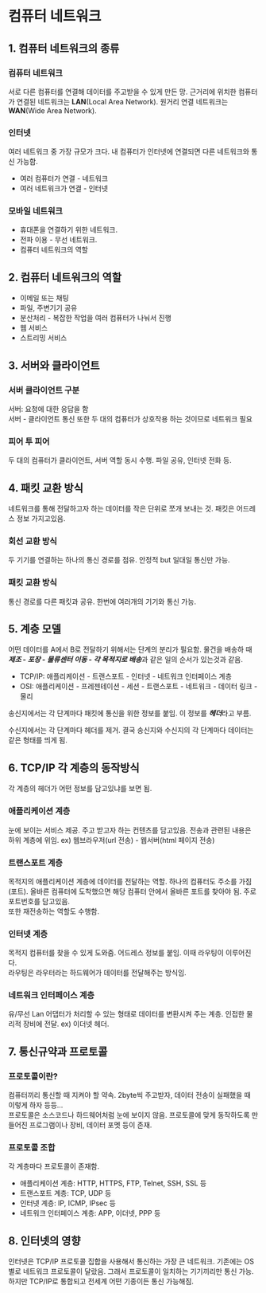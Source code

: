 # 컴퓨터 네트워크
## 1. 컴퓨터 네트워크의 종류
### 컴퓨터 네트워크
서로 다른 컴퓨터를 연결해 데이터를 주고받을 수 있게 만든 망. 근거리에 위치한 컴퓨터가 연결된 네트워크는 **LAN**(Local Area Network). 원거리 연결 네트워크는 **WAN**(Wide Area Network).  
### 인터넷
여러 네트워크 중 가장 규모가 크다. 내 컴퓨터가 인터넷에 연결되면 다른 네트워크와 통신 가능함.  
* 여러 컴퓨터가 연결 - 네트워크
* 여러 네트워크가 연결 - 인터넷 
### 모바일 네트워크
* 휴대폰을 연결하기 위한 네트워크. 
* 전파 이용 - 무선 네트워크.
* 컴퓨터 네트워크의 역할
## 2. 컴퓨터 네트워크의 역할
* 이메일 또는 채팅
* 파일, 주변기기 공유
* 분산처리 - 복잡한 작업을 여러 컴퓨터가 나눠서 진행
* 웹 서비스
* 스트리밍 서비스
## 3. 서버와 클라이언트
### 서버 클라이언트 구분
서버: 요청에 대한 응답을 함  
서버 - 클라이언트 통신 또한 두 대의 컴퓨터가 상호작용 하는 것이므로 네트워크 필요
### 피어 투 피어
두 대의 컴퓨터가 클라이언트, 서버 역할 동시 수행. 파일 공유, 인터넷 전화 등.
## 4. 패킷 교환 방식
네트워크를 통해 전달하고자 하는 데이터를 작은 단위로 쪼개 보내는 것. 패킷은 어드레스 정보 가지고있음.

### 회선 교환 방식
두 기기를 연결하는 하나의 통신 경로를 점유. 안정적 but 일대일 통신만 가능. 
### 패킷 교환 방식
통신 경로를 다른 패킷과 공유. 한번에 여러개의 기기와 통신 가능.
## 5. 계층 모델
어떤 데이터를 A에서 B로 전달하기 위해서는 단계의 분리가 필요함. 물건을 배송하 때 ***제조 - 포장 - 물류센터 이동 - 각 목적지로 배송***과 같은 일의 순서가 있는것과 같음. 
 * TCP/IP: 애플리케이션 - 트랜스포트 - 인터넷 - 네트워크 인터페이스 계층
 * OSI: 애플리케이션 - 프레젠테이션 - 세션 - 트랜스포트 - 네트워크 - 데이터 링크 - 물리  
 
 송신지에서는 각 단계마다 패킷에 통신을 위한 정보를 붙임. 이 정보를 ***헤더***라고 부름.  

 수신지에서는 각 단계마다 헤더를 제거. 결국 송신지와 수신지의 각 단계마다 데이터는 같은 형태를 띄게 됨.

 ## 6. TCP/IP 각 계층의 동작방식
각 계층의 헤더가 어떤 정보를 담고있냐를 보면 됨.
### 애플리케이션 계층
눈에 보이는 서비스 제공. 주고 받고자 하는 컨텐츠를 담고있음. 전송과 관련된 내용은 하위 계층에 위임. ex) 웹브라우저(url 전송) - 웹서버(html 페이지 전송)

### 트랜스포트 계층
목적지의 애플리케이션 계층에 데이터를 전달하는 역할. 하나의 컴퓨터도 주소를 가짐(포트). 올바른 컴퓨터에 도착했으면 해당 컴퓨터 안에서 올바른 포트를 찾아야 됨. 주로 포트번호를 담고있음.  
또한 재전송하는 역할도 수행함.
### 인터넷 계층
목적지 컴퓨터를 찾을 수 있게 도와줌. 어드레스 정보를 붙임. 이때 라우팅이 이루어진다.  
라우팅은 라우터라는 하드웨어가 데이터를 전달해주는 방식임.
### 네트워크 인터페이스 계층
유/무선 Lan 어댑터가 처리할 수 있는 형태로 데이터를 변환시켜 주는 계층. 인접한 물리적 장비에 전달. ex) 이더넷 헤더.

## 7. 통신규약과 프로토콜
### 프로토콜이란?
컴퓨터끼리 통신할 때 지켜야 할 약속. 2byte씩 주고받자, 데이터 전송이 실패했을 때 이렇게 하자 등등...  
프로토콜은 소스코드나 하드웨어처럼 눈에 보이지 않음. 프로토콜에 맞게 동작하도록 만들어진 프로그램이나 장비, 데이터 포멧 등이 존재.
### 프로토콜 조합
각 계층마다 프로토콜이 존재함.  
* 애플리케이션 계층: HTTP, HTTPS, FTP, Telnet, SSH, SSL 등
* 트랜스포트 계층: TCP, UDP 등
* 인터넷 계층: IP, ICMP, IPsec 등
* 네트워크 인터페이스 계층: APP, 이더넷, PPP 등

## 8. 인터넷의 영향
인터넷은 TCP/IP 프로토콜 집합을 사용해서 통신하는 가장 큰 네트워크. 기존에는 OS별로 네트워크 프로토콜이 달랐음. 그래서 프로토콜이 일치하는 기기끼리만 통신 가능. 하지만 TCP/IP로 통합되고 전세계 어떤 기종이든 통신 가능해짐.